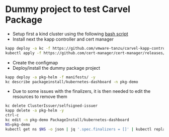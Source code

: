 # Dummy project to test Carvel Package

- Setup first a kind cluster using the following [bash script](https://github.com/snowdrop/k8s-infra/blob/main/kind/kind-reg-ingress.sh)
- Install next the kapp controller and cert manager
```bash
kapp deploy -a kc -f https://github.com/vmware-tanzu/carvel-kapp-controller/releases/latest/download/release.yml -y
kubectl apply -f https://github.com/cert-manager/cert-manager/releases/download/v1.7.2/cert-manager.yaml
```
- Create the configmap
- Deploy/install the dummy package project
```bash
kapp deploy -a pkg-helm -f manifests/ -y
kc describe packageinstall/kubernetes-dashboard -n pkg-demo
```
- Due to some issues with the finalizers, it is then needed to edit the resources to remove them
```bash
kc delete ClusterIssuer/selfsigned-issuer
kapp delete -a pkg-helm -y
ctrl-c
kc edit -n pkg-demo PackageInstall/kubernetes-dashboard
NS=pkg-demo
kubectl get ns $NS -o json | jq '.spec.finalizers = []' | kubectl replace --raw "/api/v1/namespaces/$NS/finalize" -f -
```
